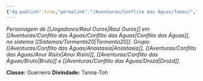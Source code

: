 ```yaml
---
{"dg-publish":true,"permalink":"/Aventuras/Conflito das Águas/Tomas/","noteIcon":"","created":"2025-10-13T17:42:08.748-03:00"}
---
```


*Personagem de [[Jogadores/Raul Ouros\|Raul Ouros]] em [[Aventuras/Conflito das Águas/Conflito das Águas\|Conflito das Águas]], no sistema [[Sistemas/Tormenta20\|Tormenta20]].*
*Grupo: [[Aventuras/Conflito das Águas/Anastasia\|Anastasia]], [[Aventuras/Conflito das Águas/Anur Risini\|Anur Risini]], [[Aventuras/Conflito das Águas/Bruto\|Bruto]] e [[Aventuras/Conflito das Águas/Drozd\|Drozd]].*

**Classe:** Guerreiro
**Divindade:** Tanna-Toh
